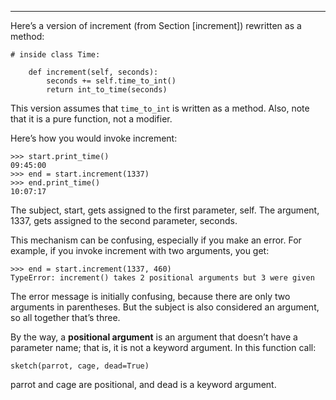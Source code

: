 ---------------

Here’s a version of <span>increment</span> (from Section [increment]) rewritten as a method:

    # inside class Time:

        def increment(self, seconds):
            seconds += self.time_to_int()
            return int_to_time(seconds)

This version assumes that `time_to_int` is written as a method. Also, note that it is a pure function, not a modifier.

Here’s how you would invoke <span>increment</span>:

    >>> start.print_time()
    09:45:00
    >>> end = start.increment(1337)
    >>> end.print_time()
    10:07:17

The subject, <span>start</span>, gets assigned to the first parameter, <span>self</span>. The argument, <span>1337</span>, gets assigned to the second parameter, <span>seconds</span>.

This mechanism can be confusing, especially if you make an error. For example, if you invoke <span>increment</span> with two arguments, you get:

    >>> end = start.increment(1337, 460)
    TypeError: increment() takes 2 positional arguments but 3 were given

The error message is initially confusing, because there are only two arguments in parentheses. But the subject is also considered an argument, so all together that’s three.

By the way, a <span>**positional argument**</span> is an argument that doesn’t have a parameter name; that is, it is not a keyword argument. In this function call:

    sketch(parrot, cage, dead=True)

<span>parrot</span> and <span>cage</span> are positional, and <span>dead</span> is a keyword argument.

